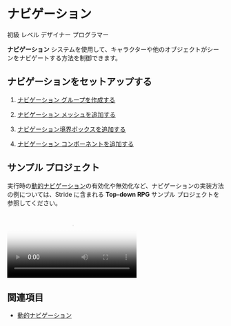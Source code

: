 # ナビゲーション

<span class="label label-doc-level">初級</span>
<span class="label label-doc-audience">レベル デザイナー</span>
<span class="label label-doc-audience">プログラマー</span>

**ナビゲーション** システムを使用して、キャラクターや他のオブジェクトがシーンをナビゲートする方法を制御できます。

## ナビゲーションをセットアップする

1. [ナビゲーション グループを作成する](navigation-groups.md)

2. [ナビゲーション メッシュを追加する](navigation-meshes.md)

3. [ナビゲーション境界ボックスを追加する](navigation-bounding-boxes.md)

4. [ナビゲーション コンポーネントを追加する](navigation-components.md)

## サンプル プロジェクト

実行時の[動的ナビゲーション](dynamic-navigation.md)の有効化や無効化など、ナビゲーションの実装方法の例については、Stride に含まれる **Top-down RPG** サンプル プロジェクトを参照してください。

<p>
<video autoplay loop class="responsive-video" poster="media/NoOutlineAE.jpg">
   <source src="media/NoOutlineAE.mp4" type="video/mp4">
</video>
</p>

## 関連項目

* [動的ナビゲーション](dynamic-navigation.md)
